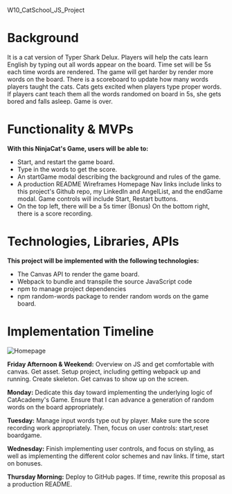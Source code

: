 W10_CatSchool_JS_Project

# Background

It is a cat version of Typer Shark Delux. Players will help the cats learn English by typing out all words appear on the board. Time set will be 5s each time words are rendered. The game will get harder by render more words on the board. There is a scoreboard to update how many words players taught the cats. Cats gets excited when players type proper words. If players cant teach them all the words randomed on board in 5s, she gets bored and falls asleep. Game is over.

# Functionality & MVPs

**With this NinjaCat's Game, users will be able to:**

* Start, and restart the game board.
* Type in the words to get the score.
* An startGame modal describing the background and rules of the game.
* A production README Wireframes Homepage Nav links include links to this project's Github repo, my LinkedIn and AngelList, and the endGame modal. Game controls will include Start, Restart buttons. 
* On the top left, there will be a 5s timer (Bonus) On the bottom right, there is a score recording.

# Technologies, Libraries, APIs

**This project will be implemented with the following technologies:**

* The Canvas API to render the game board.
* Webpack to bundle and transpile the source JavaScript code 
* npm to manage project dependencies
* npm random-words package to render random words on the game board.

# Implementation Timeline
![Homepage](/Users/hienthu/Documents/aA-projects/M3/W10_CatAcademy_JsProject/asset/icons/Homepage-2.png)

**Friday Afternoon & Weekend:** 
Overview on JS and get comfortable with canvas. 
Get asset.
Setup project, including getting webpack up and running. 
Create skeleton.
Get canvas to show up on the screen.

**Monday:** Dedicate this day toward implementing the underlying logic of CatAcademy's Game. Ensure that I can advance a generation of random words on the board appropriately.

**Tuesday:** Manage input words type out by player. Make sure the score recording work appropriately. Then, focus on user controls: start,reset boardgame.

**Wednesday:** Finish implementing user controls, and focus on styling, as well as implementing the different color schemes and nav links. If time, start on bonuses.

**Thursday Morning:** Deploy to GitHub pages. If time, rewrite this proposal as a production README.

